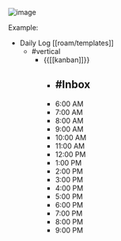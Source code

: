 ![image](https://user-images.githubusercontent.com/635044/108381648-da963700-71bc-11eb-9199-f16ef2d1621f.png)

Example:
- Daily Log [[roam/templates]]
    - #vertical
        - {{[[kanban]]}}
            - #Inbox
                - 
            - 6:00 AM
            - 7:00 AM
            - 8:00 AM
            - 9:00 AM
            - 10:00 AM
            - 11:00 AM
            - 12:00 PM
            - 1:00 PM
            - 2:00 PM
            - 3:00 PM
            - 4:00 PM
            - 5:00 PM
            - 6:00 PM
            - 7:00 PM
            - 8:00 PM
            - 9:00 PM
